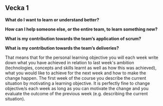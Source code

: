 ## Vecka 1

**What do I want to learn or understand better?** 


**How can I help someone else, or the entire team, to learn something new?**

**What is my contribution towards the team’s application of scrum?**

**What is my contribution towards the team’s deliveries?**

  That means that for the personal learning objective you will each week write down what you have achieved in relation to last week's ambition (technologies,
  concepts and skills learnt as well as how this was achieved), what you would like to achieve for the next week and how to make the change happen.
  The first week of the course you describe the current situation by motivating a learning objective.
  It is perfectly fine to change objective/s each week as long as you can motivate the change and you evaluate the outcome of the previous week (e.g. describing the current situation).
